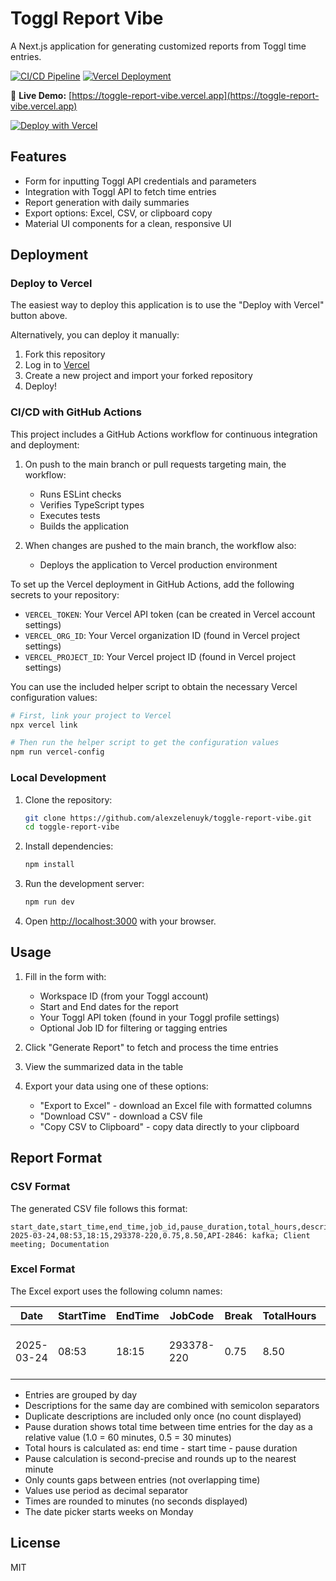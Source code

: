 # Toggl Report Vibe

A Next.js application for generating customized reports from Toggl time entries.

[![CI/CD Pipeline](https://github.com/alexzelenuyk/toggle-report-vibe/actions/workflows/ci-cd.yml/badge.svg)](https://github.com/alexzelenuyk/toggle-report-vibe/actions/workflows/ci-cd.yml)
[![Vercel Deployment](https://therealsujitk-vercel-badge.vercel.app/?app=toggle-report-vibe)](https://toggle-report-vibe.vercel.app)

🚀 **Live Demo:** [https://toggle-report-vibe.vercel.app](https://toggle-report-vibe.vercel.app)

[![Deploy with Vercel](https://vercel.com/button)](https://vercel.com/new/clone?repository-url=https%3A%2F%2Fgithub.com%2Falexzelenuyk%2Ftoggle-report-vibe)

## Features

- Form for inputting Toggl API credentials and parameters
- Integration with Toggl API to fetch time entries
- Report generation with daily summaries
- Export options: Excel, CSV, or clipboard copy
- Material UI components for a clean, responsive UI

## Deployment

### Deploy to Vercel

The easiest way to deploy this application is to use the "Deploy with Vercel" button above.

Alternatively, you can deploy it manually:

1. Fork this repository
2. Log in to [Vercel](https://vercel.com)
3. Create a new project and import your forked repository
4. Deploy!

### CI/CD with GitHub Actions

This project includes a GitHub Actions workflow for continuous integration and deployment:

1. On push to the main branch or pull requests targeting main, the workflow:
   - Runs ESLint checks
   - Verifies TypeScript types
   - Executes tests
   - Builds the application

2. When changes are pushed to the main branch, the workflow also:
   - Deploys the application to Vercel production environment

To set up the Vercel deployment in GitHub Actions, add the following secrets to your repository:

- `VERCEL_TOKEN`: Your Vercel API token (can be created in Vercel account settings)
- `VERCEL_ORG_ID`: Your Vercel organization ID (found in Vercel project settings)
- `VERCEL_PROJECT_ID`: Your Vercel project ID (found in Vercel project settings)

You can use the included helper script to obtain the necessary Vercel configuration values:

```bash
# First, link your project to Vercel
npx vercel link

# Then run the helper script to get the configuration values
npm run vercel-config
```

### Local Development

1. Clone the repository:
   ```bash
   git clone https://github.com/alexzelenuyk/toggle-report-vibe.git
   cd toggle-report-vibe
   ```

2. Install dependencies:
   ```bash
   npm install
   ```

3. Run the development server:
   ```bash
   npm run dev
   ```

4. Open [http://localhost:3000](http://localhost:3000) with your browser.

## Usage

1. Fill in the form with:
   - Workspace ID (from your Toggl account)
   - Start and End dates for the report
   - Your Toggl API token (found in your Toggl profile settings)
   - Optional Job ID for filtering or tagging entries

2. Click "Generate Report" to fetch and process the time entries

3. View the summarized data in the table

4. Export your data using one of these options:
   - "Export to Excel" - download an Excel file with formatted columns
   - "Download CSV" - download a CSV file
   - "Copy CSV to Clipboard" - copy data directly to your clipboard

## Report Format

### CSV Format

The generated CSV file follows this format:

```
start_date,start_time,end_time,job_id,pause_duration,total_hours,description
2025-03-24,08:53,18:15,293378-220,0.75,8.50,API-2846: kafka; Client meeting; Documentation
```

### Excel Format

The Excel export uses the following column names:

| Date | StartTime | EndTime | JobCode | Break | TotalHours | Description |
|------|-----------|---------|---------|-------|------------|-------------|
| 2025-03-24 | 08:53 | 18:15 | 293378-220 | 0.75 | 8.50 | API-2846: kafka; Client meeting; Documentation |

- Entries are grouped by day
- Descriptions for the same day are combined with semicolon separators
- Duplicate descriptions are included only once (no count displayed)
- Pause duration shows total time between time entries for the day as a relative value (1.0 = 60 minutes, 0.5 = 30 minutes)
- Total hours is calculated as: end time - start time - pause duration
- Pause calculation is second-precise and rounds up to the nearest minute
- Only counts gaps between entries (not overlapping time)
- Values use period as decimal separator
- Times are rounded to minutes (no seconds displayed)
- The date picker starts weeks on Monday

## License

MIT